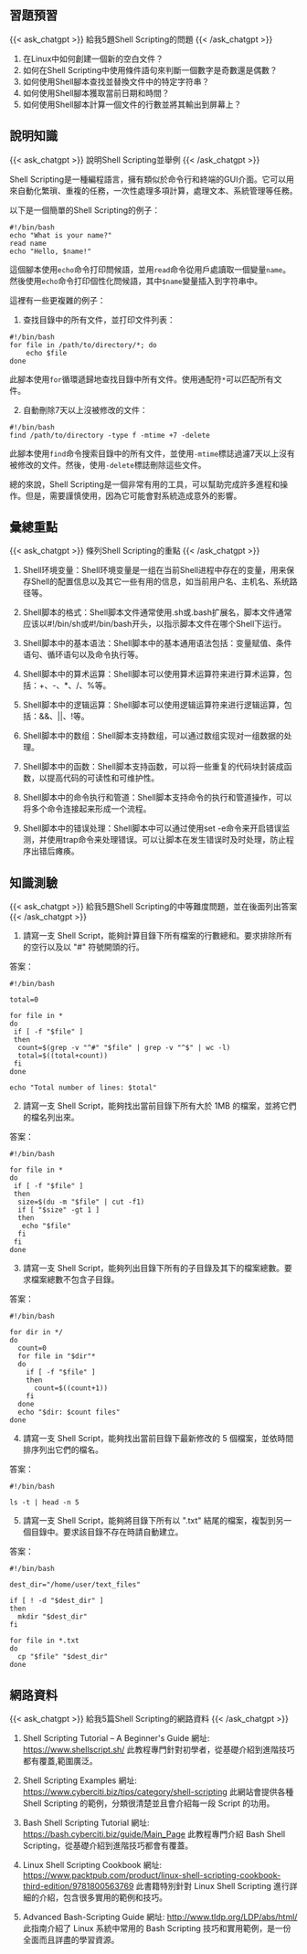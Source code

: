 ## 習題預習
{{< ask_chatgpt >}}
給我5題Shell Scripting的問題
{{< /ask_chatgpt >}}



1. 在Linux中如何創建一個新的空白文件？
2. 如何在Shell Scripting中使用條件語句來判斷一個數字是奇數還是偶數？
3. 如何使用Shell腳本查找並替換文件中的特定字符串？
4. 如何使用Shell腳本獲取當前日期和時間？
5. 如何使用Shell腳本計算一個文件的行數並將其輸出到屏幕上？   

## 說明知識
{{< ask_chatgpt >}}
說明Shell Scripting並舉例
{{< /ask_chatgpt >}}



Shell Scripting是一種編程語言，擁有類似於命令行和終端的GUI介面。它可以用來自動化繁瑣、重複的任務，一次性處理多項計算，處理文本、系統管理等任務。

以下是一個簡單的Shell Scripting的例子：

```
#!/bin/bash
echo "What is your name?"
read name
echo "Hello, $name!"
```

這個腳本使用`echo`命令打印問候語，並用`read`命令從用戶處讀取一個變量`name`。然後使用`echo`命令打印個性化問候語，其中`$name`變量插入到字符串中。

這裡有一些更複雜的例子：

1. 查找目錄中的所有文件，並打印文件列表：

```
#!/bin/bash
for file in /path/to/directory/*; do
    echo $file
done
```

此腳本使用`for`循環遞歸地查找目錄中所有文件。使用通配符`*`可以匹配所有文件。

2. 自動刪除7天以上沒被修改的文件：

```
#!/bin/bash
find /path/to/directory -type f -mtime +7 -delete
```

此腳本使用`find`命令搜索目錄中的所有文件，並使用`-mtime`標誌過濾7天以上沒有被修改的文件。然後，使用`-delete`標誌刪除這些文件。

總的來說，Shell Scripting是一個非常有用的工具，可以幫助完成許多進程和操作。但是，需要謹慎使用，因為它可能會對系統造成意外的影響。   

## 彙總重點
{{< ask_chatgpt >}}
條列Shell Scripting的重點
{{< /ask_chatgpt >}}



1. Shell环境变量：Shell环境变量是一组在当前Shell进程中存在的变量，用来保存Shell的配置信息以及其它一些有用的信息，如当前用户名、主机名、系统路径等。

2. Shell脚本的格式：Shell脚本文件通常使用.sh或.bash扩展名，脚本文件通常应该以#!/bin/sh或#!/bin/bash开头，以指示脚本文件在哪个Shell下运行。

3. Shell脚本中的基本语法：Shell脚本中的基本通用语法包括：变量赋值、条件语句、循环语句以及命令执行等。

4. Shell脚本中的算术运算：Shell脚本可以使用算术运算符来进行算术运算，包括：+、-、*、/、%等。

5. Shell脚本中的逻辑运算：Shell脚本可以使用逻辑运算符来进行逻辑运算，包括：&&、||、!等。

6. Shell脚本中的数组：Shell脚本支持数组，可以通过数组实现对一组数据的处理。

7. Shell脚本中的函数：Shell脚本支持函数，可以将一些重复的代码块封装成函数，以提高代码的可读性和可维护性。

8. Shell脚本中的命令执行和管道：Shell脚本支持命令的执行和管道操作，可以将多个命令连接起来形成一个流程。

9. Shell脚本中的错误处理：Shell脚本中可以通过使用set -e命令来开启错误监测，并使用trap命令来处理错误。可以让脚本在发生错误时及时处理，防止程序出错后瘫痪。   

## 知識測驗
{{< ask_chatgpt >}}
給我5題Shell Scripting的中等難度問題，並在後面列出答案
{{< /ask_chatgpt >}}



1. 請寫一支 Shell Script，能夠計算目錄下所有檔案的行數總和。要求排除所有的空行以及以 "#" 符號開頭的行。

答案：

```
#!/bin/bash

total=0

for file in *
do
 if [ -f "$file" ]
 then
  count=$(grep -v "^#" "$file" | grep -v "^$" | wc -l)
  total=$((total+count))
 fi
done

echo "Total number of lines: $total"
```

2. 請寫一支 Shell Script，能夠找出當前目錄下所有大於 1MB 的檔案，並將它們的檔名列出來。

答案：

```
#!/bin/bash

for file in *
do
 if [ -f "$file" ]
 then
  size=$(du -m "$file" | cut -f1)
  if [ "$size" -gt 1 ]
  then
   echo "$file"
  fi
 fi
done
```

3. 請寫一支 Shell Script，能夠列出目錄下所有的子目錄及其下的檔案總數。要求檔案總數不包含子目錄。

答案：

```
#!/bin/bash

for dir in */
do
  count=0
  for file in "$dir"*
  do
    if [ -f "$file" ]
    then
      count=$((count+1))
    fi
  done
  echo "$dir: $count files"
done
```

4. 請寫一支 Shell Script，能夠找出當前目錄下最新修改的 5 個檔案，並依時間排序列出它們的檔名。

答案：

```
#!/bin/bash

ls -t | head -n 5
```

5. 請寫一支 Shell Script，能夠將目錄下所有以 ".txt" 結尾的檔案，複製到另一個目錄中。要求該目錄不存在時請自動建立。

答案：

```
#!/bin/bash

dest_dir="/home/user/text_files"

if [ ! -d "$dest_dir" ]
then
  mkdir "$dest_dir"
fi

for file in *.txt
do
  cp "$file" "$dest_dir"
done
```   

## 網路資料
{{< ask_chatgpt >}}
給我5篇Shell Scripting的網路資料
{{< /ask_chatgpt >}}



1. Shell Scripting Tutorial – A Beginner's Guide
網址: https://www.shellscript.sh/
此教程專門針對初學者，從基礎介紹到進階技巧都有覆蓋,範圍廣泛。

2. Shell Scripting Examples
網址: https://www.cyberciti.biz/tips/category/shell-scripting
此網站會提供各種 Shell Scripting 的範例，分類很清楚並且會介紹每一段 Script 的功用。

3. Bash Shell Scripting Tutorial
網址: https://bash.cyberciti.biz/guide/Main_Page
此教程專門介紹 Bash Shell Scripting，從基礎介紹到進階技巧都會有覆蓋。

4. Linux Shell Scripting Cookbook
網址: https://www.packtpub.com/product/linux-shell-scripting-cookbook-third-edition/9781800563769
此書籍特別針對 Linux Shell Scripting 進行詳細的介紹，包含很多實用的範例和技巧。

5. Advanced Bash-Scripting Guide
網址: http://www.tldp.org/LDP/abs/html/
此指南介紹了 Linux 系統中常用的 Bash Scripting 技巧和實用範例，是一份全面而且詳盡的學習資源。   

